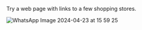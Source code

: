 Try a web page with links to a few shopping stores.

![WhatsApp Image 2024-04-23 at 15 59 25](https://github.com/oguzbatuhan/html/assets/165780577/b0da8924-119d-4be7-b0d8-37b57540df11)
